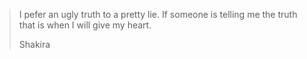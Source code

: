 > I pefer an ugly truth to a pretty lie. If someone is telling me the truth that is when I will give my heart.
>
> Shakira 